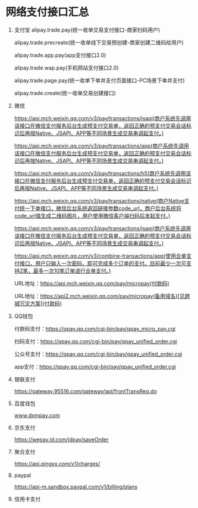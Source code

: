 # 网络支付接口汇总

1. 支付宝
	alipay.trade.pay(统一收单交易支付接口-商家扫码用户)

	alipay.trade.precreate(统一收单线下交易预创建-商家创建二维码给用户)
	
	alipay.trade.app.pay(app支付接口2.0)
	
	alipay.trade.wap.pay(手机网站支付接口2.0)
	
	alipay.trade.page.pay(统一收单下单并支付页面接口-PC场景下单并支付)
	
	alipay.trade.create(统一收单交易创建接口)
	
	
	
2. 微信

   https://api.mch.weixin.qq.com/v3/pay/transactions/jsapi(商户系统先调用该接口在微信支付服务后台生成预支付交易单，返回正确的预支付交易会话标识后再按Native、JSAPI、APP等不同场景生成交易串调起支付。)

   https://api.mch.weixin.qq.com/v3/pay/transactions/app(商户系统先调用该接口在微信支付服务后台生成预支付交易单，返回正确的预支付交易会话标识后再按Native、JSAPI、APP等不同场景生成交易串调起支付。)

   https://api.mch.weixin.qq.com/v3/pay/transactions/h5(商户系统先调用该接口在微信支付服务后台生成预支付交易单，返回正确的预支付交易会话标识后再按Native、JSAPI、APP等不同场景生成交易串调起支付。)

   https://api.mch.weixin.qq.com/v3/pay/transactions/native(商户Native支付统一下单接口，微信后台系统返回链接参数code_url，商户后台系统将code_url值生成二维码图片，用户使用微信客户端扫码后发起支付。)

   https://api.mch.weixin.qq.com/v3/pay/transactions/jsapi(商户系统先调用该接口在微信支付服务后台生成预支付交易单，返回正确的预支付交易会话标识后再按Native、JSAPI、APP等不同场景生成交易串调起支付。)

   https://api.mch.weixin.qq.com/v3/combine-transactions/app(使用合单支付接口，用户只输入一次密码，即可完成多个订单的支付。目前最少一次可支持2笔，最多一次10笔订单进行合单支付。)

   URL地址：https://api.mch.weixin.qq.com/pay/micropay(付款码)

   URL地址：https://api2.mch.weixin.qq.com/pay/micropay(备用域名)[见跨城冗灾方案](付款码)

3. QQ钱包

   付款码支付：https://qpay.qq.com/cgi-bin/pay/qpay_micro_pay.cgi

   扫码支付：https://qpay.qq.com/cgi-bin/pay/qpay_unified_order.cgi

   公众号支付：https://qpay.qq.com/cgi-bin/pay/qpay_unified_order.cgi

   app支付：https://qpay.qq.com/cgi-bin/pay/qpay_unified_order.cgi

4. 银联支付

   https://gateway.95516.com/gateway/api/frontTransReq.do

5. 百度钱包

   www.dxmpay.com

6. 京东支付

   https://wepay.jd.com/jdpay/saveOrder

7. 聚合支付

   https://api.pingxx.com/v1/charges/

8. paypal

   https://api-m.sandbox.paypal.com/v1/billing/plans

9. 信用卡支付